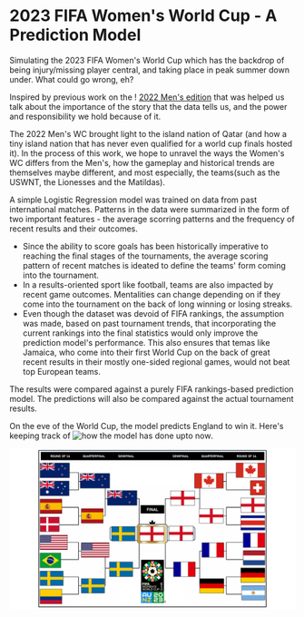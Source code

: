 # 2023 FIFA Women's World Cup - A Prediction Model
Simulating the 2023 FIFA Women's World Cup which has the backdrop of being injury/missing player central, and taking place in peak summer down under. What could go wrong, eh?

Inspired by previous work on the ! [2022 Men's edition](https://github.com/gowtham291/2022_fifa-mens_wc) that was helped us talk about the importance of the story that the data tells us, and the power and responsibility we hold because of it.

The 2022 Men's WC brought light to the island nation of Qatar (and how a tiny island nation that has never even qualified for a world cup finals hosted it). In the process of this work, we hope to unravel the ways the Women's WC differs from the Men's, how the gameplay and historical trends are themselves maybe different, and most especially, the teams(such as the USWNT, the Lionesses and the Matildas).

A simple Logistic Regression model was trained on data from past international matches. Patterns in the data were summarized in the form of two important features - the average scorring patterns and the frequency of recent results and their outcomes. 
- Since the ability to score goals has been historically imperative to reaching the final stages of the tournaments, the average scoring pattern of recent matches is ideated to define the teams' form coming into the tournament.
- In a results-oriented sport like football, teams are also impacted by recent game outcomes. Mentalities can change depending on if they come into the tournament on the back of long winning or losing streaks.
- Even though the dataset was devoid of FIFA rankings, the assumption was made, based on past tournament trends, that incorporating the current rankings into the final statistics would only improve the prediction model's performance. This also ensures that temas like Jamaica, who come into their first World Cup on the back of great recent results in their mostly one-sided regional games, would not beat top European teams.  

The results were compared against a purely FIFA rankings-based prediction model. The predictions will also be compared against the actual tournament results. 

On the eve of the World Cup, the model predicts England to win it. Here's keeping track of ![how the model has done upto now](). 

![Knockout Stage Bracket](Images/model-based.png)
